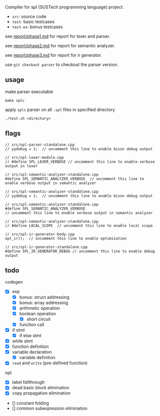 Compiler for spl (SUSTech programming language) project.

- `src`: source code
- `test`: basic testcases
- `test-ex`: bonus testcases

see [report/phase1.md](report/phase1.md) for report for lexer and parser.

see [report/phase2.md](report/phase2.md) for report for semantic analyzer.

see [report/phase3.md](report/phase3.md) for report for ir generator.

use `git checkout parser` to checkout the parser version.

## usage

make parser executable

```
make splc
```

apply `splc` parser on all `.spl` files in specified directory

```
./test.sh <directory>
```

## flags

```
// src/spl-parser-standalone.cpp
// yydebug = 1;  // uncomment this line to enable bison debug output
```

```
// src/spl-lexer-module.cpp
// #define SPL_LEXER_VERBOSE // uncomment this line to enable verbose output in lexer
```

```
// src/spl-semantic-analyzer-standalone.cpp
#define SPL_SEMANTIC_ANALYZER_VERBOSE  // uncomment this line to enable verbose output in semantic analyzer
```

```
// src/spl-semantic-analyzer-standalone.cpp
// yydebug = 1;  // uncomment this line to enable bison debug output
```

```
// src/spl-semantic-analyzer-standalone.cpp
#define SPL_SEMANTIC_ANALYZER_VERBOSE
// uncomment this line to enable verbose output in semantic analyzer
```

```
// src/spl-semantic-analyzer-standalone.cpp
// #define LOCAL_SCOPE  // uncomment this line to enable local scope
```

```
// src/spl-ir-generator-body.cpp
opt_ir();  // uncomment this line to enable optimization
```

```
// src/spl-ir-generator-standalone.cpp
#define SPL_IR_GENERATOR_DEBUG // uncomment this line to enable debug output
```

## todo

codegen

- [x] exp
  - [x] bonus: struct addressing
  - [x] bonus: array addressing
  - [x] arithmetic operation
  - [x] boolean operation
    - [x] short circuit
  - [x] function call
- [x] if stmt
  - [x] if else stmt
- [x] while stmt
- [x] function definition
- [x] variable declaration
  - [x] variable definition
- [x] `read` and `write` (pre-defined function)

opt

- [x] label fallthrough
- [x] dead basic block elimination
- [x] copy propagation elimination
- [] constant folding
- [] common subexpression elimination
